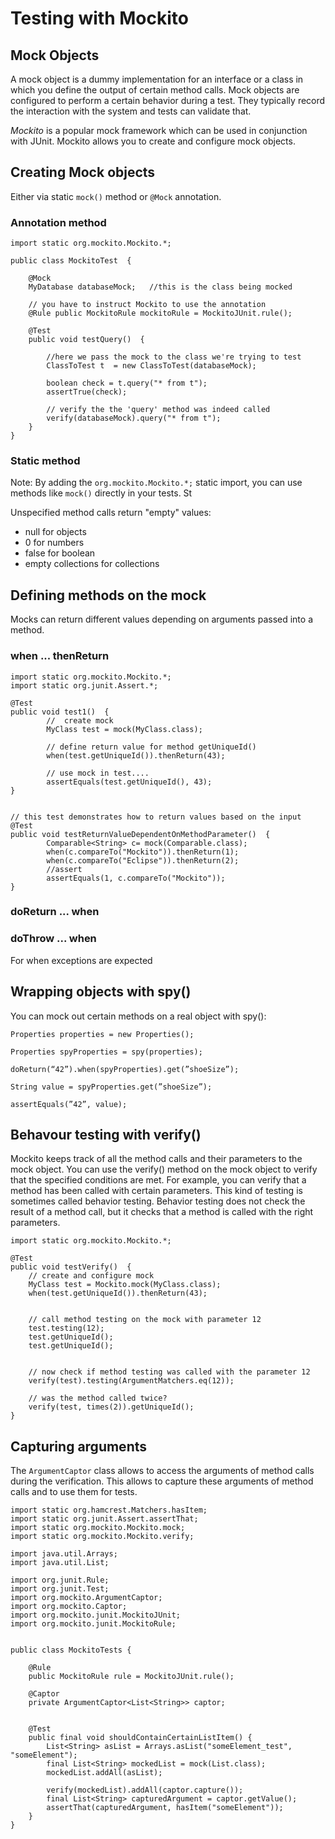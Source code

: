# Testing with Mockito


## Mock Objects

A mock object is a dummy implementation for an interface or a class in which you define the output of certain method calls. Mock objects are configured to perform a certain behavior during a test. They typically record the interaction with the system and tests can validate that.


*Mockito* is a popular mock framework which can be used in conjunction with JUnit. Mockito allows you to create and configure mock objects.


## Creating Mock objects

Either via static `mock()` method or `@Mock` annotation.


### Annotation method


```
import static org.mockito.Mockito.*;

public class MockitoTest  {

    @Mock
    MyDatabase databaseMock;   //this is the class being mocked

    // you have to instruct Mockito to use the annotation 
    @Rule public MockitoRule mockitoRule = MockitoJUnit.rule();

    @Test
    public void testQuery()  {

        //here we pass the mock to the class we're trying to test
        ClassToTest t  = new ClassToTest(databaseMock);

        boolean check = t.query("* from t");
        assertTrue(check);
        
        // verify the the 'query' method was indeed called
        verify(databaseMock).query("* from t");
    }
}
```


### Static method

Note: By adding the `org.mockito.Mockito.*;` static import, you can use methods like `mock()` directly in your tests. St

Unspecified method calls return "empty" values:

* null for objects
* 0 for numbers
* false for boolean
* empty collections for collections

## Defining methods on the mock

Mocks can return different values depending on arguments passed into a method.

### when ... thenReturn


```
import static org.mockito.Mockito.*;
import static org.junit.Assert.*;

@Test
public void test1()  {
        //  create mock
        MyClass test = mock(MyClass.class);

        // define return value for method getUniqueId()
        when(test.getUniqueId()).thenReturn(43);

        // use mock in test....
        assertEquals(test.getUniqueId(), 43);
}


// this test demonstrates how to return values based on the input
@Test
public void testReturnValueDependentOnMethodParameter()  {
        Comparable<String> c= mock(Comparable.class);
        when(c.compareTo("Mockito")).thenReturn(1);
        when(c.compareTo("Eclipse")).thenReturn(2);
        //assert
        assertEquals(1, c.compareTo("Mockito"));
}
```

### doReturn ... when



### doThrow ... when

For when exceptions are expected

## Wrapping objects with spy()

You can mock out certain methods on a real object with spy():

```
Properties properties = new Properties();

Properties spyProperties = spy(properties);

doReturn(“42”).when(spyProperties).get(”shoeSize”);

String value = spyProperties.get(”shoeSize”);

assertEquals(”42”, value);
```


## Behavour testing with verify()

Mockito keeps track of all the method calls and their parameters to the mock object. You can use the verify() method on the mock object to verify that the specified conditions are met. For example, you can verify that a method has been called with certain parameters. This kind of testing is sometimes called behavior testing. Behavior testing does not check the result of a method call, but it checks that a method is called with the right parameters.



```
import static org.mockito.Mockito.*;

@Test
public void testVerify()  {
    // create and configure mock
    MyClass test = Mockito.mock(MyClass.class);
    when(test.getUniqueId()).thenReturn(43);


    // call method testing on the mock with parameter 12
    test.testing(12);
    test.getUniqueId();
    test.getUniqueId();


    // now check if method testing was called with the parameter 12
    verify(test).testing(ArgumentMatchers.eq(12));

    // was the method called twice?
    verify(test, times(2)).getUniqueId();
}

```


## Capturing arguments



The `ArgumentCaptor` class allows to access the arguments of method calls during the verification. This allows to capture these arguments of method calls and to use them for tests.


```
import static org.hamcrest.Matchers.hasItem;
import static org.junit.Assert.assertThat;
import static org.mockito.Mockito.mock;
import static org.mockito.Mockito.verify;

import java.util.Arrays;
import java.util.List;

import org.junit.Rule;
import org.junit.Test;
import org.mockito.ArgumentCaptor;
import org.mockito.Captor;
import org.mockito.junit.MockitoJUnit;
import org.mockito.junit.MockitoRule;


public class MockitoTests {

    @Rule
    public MockitoRule rule = MockitoJUnit.rule();

    @Captor
    private ArgumentCaptor<List<String>> captor;


    @Test
    public final void shouldContainCertainListItem() {
        List<String> asList = Arrays.asList("someElement_test", "someElement");
        final List<String> mockedList = mock(List.class);
        mockedList.addAll(asList);

        verify(mockedList).addAll(captor.capture());
        final List<String> capturedArgument = captor.getValue();
        assertThat(capturedArgument, hasItem("someElement"));
    }
}
```
